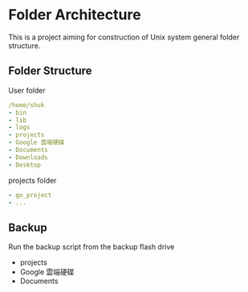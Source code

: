 # Folder Architecture

This is a project aiming for construction of Unix system general folder structure.

## Folder Structure

User folder

```yaml
/home/shuk
- bin
- lib
- logs
- projects
- Google 雲端硬碟
- Documents
- Downloads
- Desktop
```

projects folder

```yaml
- go_project
- ...
```

## Backup

Run the backup script from the backup flash drive

- projects
- Google 雲端硬碟
- Documents
